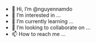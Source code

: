 - 👋 Hi, I’m @nguyennamdo
- 👀 I’m interested in ...
- 🌱 I’m currently learning ...
- 💞️ I’m looking to collaborate on ...
- 📫 How to reach me ...

<!---
nguyennamdo/nguyennamdo is a ✨ special ✨ repository because its `README.md` (this file) appears on your GitHub profile.
You can click the Preview link to take a look at your changes.
--->
